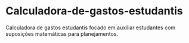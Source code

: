 # Calculadora-de-gastos-estudantis
Calculadora de gastos estudantis focado em auxiliar estudantes com suposições matemáticas para planejamentos.
